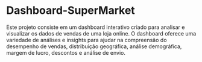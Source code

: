 # Dashboard-SuperMarket
Este projeto consiste em um dashboard interativo criado para analisar e visualizar os dados de vendas de uma loja online. O dashboard oferece uma variedade de análises e insights para ajudar na compreensão do desempenho de vendas, distribuição geográfica, análise demográfica, margem de lucro, descontos e análise de envio.
